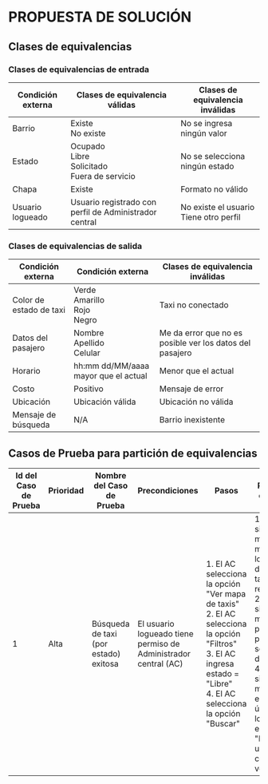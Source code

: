 # PROPUESTA DE SOLUCIÓN

## Clases de equivalencias

### Clases de equivalencias de entrada

|Condición externa|Clases de equivalencia válidas|Clases de equivalencia inválidas|
|-----------------|------------------------------|--------------------------------|
|Barrio           |Existe<br> No existe           |No se ingresa ningún valor      |
|Estado           |Ocupado<br> Libre<br> Solicitado<br> Fuera de servicio|No se selecciona ningún estado            |
|Chapa            |Existe                        |Formato no válido|
|Usuario logueado |Usuario registrado con perfil de Administrador central|No existe el usuario<br> Tiene otro perfil|

### Clases de equivalencias de salida

|Condición externa|Condición externa|Clases de equivalencia inválidas|
|-----------------|-----------------|--------------------------------|
|Color de estado de taxi|Verde <br> Amarillo<br> Rojo<br> Negro<br>|Taxi no conectado|
|Datos del pasajero|Nombre<br> Apellido<br> Celular<br>|Me da error que no es posible ver los datos del pasajero|
|Horario|hh:mm dd/MM/aaaa mayor que el actual|Menor que el actual|
|Costo|Positivo|Mensaje de error|
|Ubicación|Ubicación válida|Ubicación no válida|
|Mensaje de búsqueda|N/A|Barrio inexistente|

## Casos de Prueba para partición de equivalencias

|Id del Caso de Prueba|Prioridad|Nombre del Caso de Prueba|Precondiciones|Pasos|Resultado esperado|
|---------------------|---------|-------------------------|--------------|-----|------------------|
|1                    |Alta     | Búsqueda de taxi (por estado) exitosa |El usuario logueado tiene permiso de Administrador central (AC)  |1. El AC selecciona la opción "Ver mapa de taxis"<br> 2. El AC  selecciona la opción "Filtros"<br> 3. El AC  ingresa estado = "Libre"<br> 4. El AC  selecciona la opción "Buscar"         |1. El sistema muestra el mapa con los distintos taxis registrados.<br> 2. El sistema muestra la pantalla para selección de filtros.<br> 4. El sistema muestra en el mapa únicamente los taxis en estado "Libre" con un icono de color verde. |
